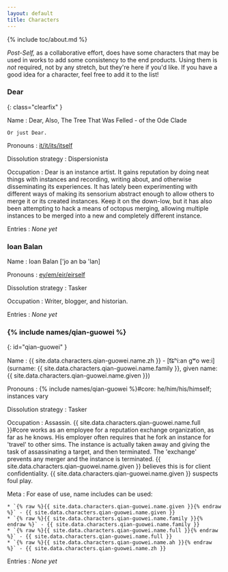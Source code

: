 ```yaml
---
layout: default
title: Characters
---
```


{% include toc/about.md %}

*Post-Self,* as a collaborative effort, does have some characters that may be used in works to add some consistency to the end products. Using them is *not* required, not by any stretch, but they're here if you'd like. If you have a good idea for a character, feel free to add it to the list!

<!-- Please keep this list alphabetical -->

### Dear
{: class="clearfix" }

Name
:   Dear, Also, The Tree That Was Felled -  of the Ode Clade

    Or just Dear.

Pronouns
:   [it/it/its/itself](http://pronoun.is/it)

Dissolution strategy
:   Dispersionista

Occupation
:   Dear is an instance artist. It gains reputation by doing neat things with instances and recording, writing about, and otherwise disseminating its experiences. It has lately been experimenting with different ways of making its sensorium abstract enough to allow others to merge it or its created instances. Keep it on the down-low, but it has also been attempting to hack a means of octopus merging, allowing multiple instances to be merged into a new and completely different instance.

Entries
:   *None yet*

### Ioan Balan

Name
:   Ioan Balan ['jo an bə 'lan]

Pronouns
:   [ey/em/eir/eirself](http://pronoun.is/ey)

Dissolution strategy
:   Tasker

Occupation
:   Writer, blogger, and historian.

Entries
:   *None yet*

### {% include names/qian-guowei %}
{: id="qian-guowei" }

Name
:   {{ site.data.characters.qian-guowei.name.zh }} - <span class="sans-serif">[t͡ɕʰi:an gʷo we:i]</span> (surname: {{ site.data.characters.qian-guowei.name.family }}, given name: {{ site.data.characters.qian-guowei.name.given }})

Pronouns
:   {% include names/qian-guowei %}#core: he/him/his/himself; instances vary

Dissolution strategy
:   Tasker

Occupation
:   Assassin. {{ site.data.characters.qian-guowei.name.full }}#core works as an employee for a reputation exchange organization, as far as he knows. His employer often requires that he fork an instance for 'travel' to other sims. The instance is actually taken away and giving the task of assassinating a target, and then terminated. The 'exchange' prevents any merger and the instance is terminated. {{ site.data.characters.qian-guowei.name.given }} believes this is for client confidentiality. {{ site.data.characters.qian-guowei.name.given }} suspects foul play.

Meta
:   For ease of use, name includes can be used:

    * `{% raw %}{{ site.data.characters.qian-guowei.name.given }}{% endraw %}` - {{ site.data.characters.qian-guowei.name.given }}
    * `{% raw %}{{ site.data.characters.qian-guowei.name.family }}{% endraw %}` - {{ site.data.characters.qian-guowei.name.family }}
    * `{% raw %}{{ site.data.characters.qian-guowei.name.full }}{% endraw %}` - {{ site.data.characters.qian-guowei.name.full }}
    * `{% raw %}{{ site.data.characters.qian-guowei.name.ah }}{% endraw %}` - {{ site.data.characters.qian-guowei.name.zh }}

Entries
:   *None yet*
